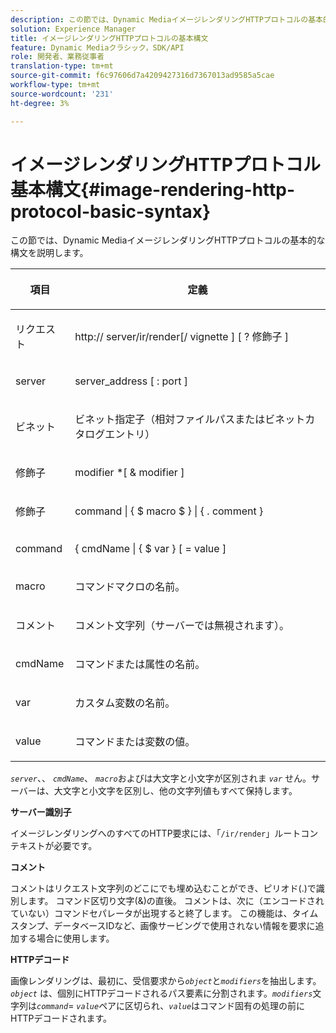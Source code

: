 ```yaml
---
description: この節では、Dynamic MediaイメージレンダリングHTTPプロトコルの基本的な構文を説明します。
solution: Experience Manager
title: イメージレンダリングHTTPプロトコルの基本構文
feature: Dynamic Mediaクラシック，SDK/API
role: 開発者、業務従事者
translation-type: tm+mt
source-git-commit: f6c97606d7a4209427316d7367013ad9585a5cae
workflow-type: tm+mt
source-wordcount: '231'
ht-degree: 3%

---
```



# イメージレンダリングHTTPプロトコル基本構文{#image-rendering-http-protocol-basic-syntax}

この節では、Dynamic MediaイメージレンダリングHTTPプロトコルの基本的な構文を説明します。

<table id="table_0A7D7207EE6D4B08B62BE8620EBE0B25"> 
 <thead> 
  <tr> 
   <th colname="col1" class="entry"> <p>項目 </p> </th> 
   <th colname="col2" class="entry"> <p>定義 </p> </th> 
  </tr> 
 </thead>
 <tbody> 
  <tr> 
   <td colname="col1"> <p><span class="varname"> リクエスト</span> </p> </td> 
   <td colname="col2"> <p>http://<span class="varname"> server</span>/ir/render[/<span class="varname"> vignette</span> ] [ ?<span class="varname"> 修飾子</span> ] </p> </td> 
  </tr> 
  <tr> 
   <td colname="col1"> <p><span class="varname"> server </span> </p> </td> 
   <td colname="col2"> <p><span class="varname"> server_address</span> [ :<span class="varname"> port</span> ] </p> </td> 
  </tr> 
  <tr> 
   <td colname="col1"> <p><span class="varname"> ビネット  </span> </p> </td> 
   <td colname="col2"> <p>ビネット指定子（相対ファイルパスまたはビネットカタログエントリ） </p> </td> 
  </tr> 
  <tr> 
   <td colname="col1"> <p><span class="varname"> 修飾子 </span> </p> </td> 
   <td colname="col2"> <p><span class="varname"> modifier</span> *[ &amp;  <span class="varname"> modifier</span> ] </p> </td> 
  </tr> 
  <tr> 
   <td colname="col1"> <p><span class="varname"> 修飾子 </span> </p> </td> 
   <td colname="col2"> <p><span class="varname"> command</span> | { $  <span class="varname"> macro</span> $ } | { .<span class="varname"> comment</span> } </p> </td> 
  </tr> 
  <tr> 
   <td colname="col1"> <p><span class="varname"> command  </span> </p> </td> 
   <td colname="col2"> <p>{ <span class="varname"> cmdName</span> | { $<span class="varname"> var</span> } [ = <span class="varname"> value</span> ] </p> </td> 
  </tr> 
  <tr> 
   <td colname="col1"> <p><span class="varname"> macro  </span> </p> </td> 
   <td colname="col2"> <p>コマンドマクロの名前。 </p> </td> 
  </tr> 
  <tr> 
   <td colname="col1"> <p><span class="varname"> コメント  </span> </p> </td> 
   <td colname="col2"> <p>コメント文字列（サーバーでは無視されます）。 </p> </td> 
  </tr> 
  <tr> 
   <td colname="col1"> <p><span class="varname"> cmdName  </span> </p> </td> 
   <td colname="col2"> <p>コマンドまたは属性の名前。 </p> </td> 
  </tr> 
  <tr> 
   <td colname="col1"> <p><span class="varname"> var </span> </p> </td> 
   <td colname="col2"> <p>カスタム変数の名前。 </p> </td> 
  </tr> 
  <tr> 
   <td colname="col1"> <p><span class="varname"> value  </span> </p> </td> 
   <td colname="col2"> <p>コマンドまたは変数の値。 </p> </td> 
  </tr> 
 </tbody> 
</table>

*`server`*、、 *`cmdName`*、 *`macro`*&#x200B;およびは大文字と小文字が区別されま *`var`* せん。サーバーは、大文字と小文字を区別し、他の文字列値もすべて保持します。

**サーバー識別子**

イメージレンダリングへのすべてのHTTP要求には、「`/ir/render`」ルートコンテキストが必要です。

**コメント**

コメントはリクエスト文字列のどこにでも埋め込むことができ、ピリオド(.)で識別します。 コマンド区切り文字(&amp;)の直後。 コメントは、次に（エンコードされていない）コマンドセパレータが出現すると終了します。 この機能は、タイムスタンプ、データベースIDなど、画像サービングで使用されない情報を要求に追加する場合に使用します。

**HTTPデコード**

画像レンダリングは、最初に、受信要求から&#x200B;*`object`*&#x200B;と&#x200B;*`modifiers`*&#x200B;を抽出します。 *`object`* は、個別にHTTPデコードされるパス要素に分割されます。*`modifiers`*&#x200B;文字列は&#x200B;*`command`*= *`value`*&#x200B;ペアに区切られ、*`value`*&#x200B;はコマンド固有の処理の前にHTTPデコードされます。
